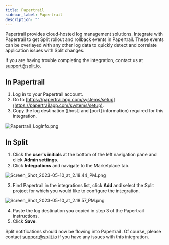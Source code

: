 ```yaml
---
title: Papertrail
sidebar_label: Papertrail
description: ""
---
```


<p>
  <button hidden style={{borderRadius:'8px', border:'1px', fontFamily:'Courier New', fontWeight:'800', textAlign:'left'}}> help.split.io link: https://help.split.io/hc/en-us/articles/360020700512-Papertrail <br /> ✘ images still hosted on help.split.io </button>
</p>

Papertrail provides cloud-hosted log management solutions. Integrate with Papertrail to get Split rollout and rollback events in Papertrail. These events can be overlayed with any other log data to quickly detect and correlate application issues with Split changes.

If you are having trouble completing the integration, contact us at [support@split.io](mailto:support@split.io).

## In Papertrail
 
1. Log in to your Papertrail account.
2. Go to [https://papertrailapp.com/systems/setup](https://papertrailapp.com/systems/setup).
3. Copy the log destination ([host] and [port] information) required for this integration.

<p>
	<img src="https://help.split.io/hc/article_attachments/360017382611/Papertrail_LogInfo.png" alt="Papertrail_LogInfo.png" />
</p>

## In Split

1. Click the **user's initials** at the bottom of the left navigation pane and click **Admin settings**.
2. Click **Integrations** and navigate to the Marketplace tab.

<p>
    <img src="https://help.split.io/hc/article_attachments/15666661728397" alt="Screen_Shot_2023-05-10_at_2.18.44_PM.png" />
</p>

3. Find Papertrail in the integrations list, click **Add** and select the Split project for which you would like to configure the integration.

<p>
  <img src="https://help.split.io/hc/article_attachments/15666662894733" alt="Screen_Shot_2023-05-10_at_2.18.57_PM.png" />
</p>

4. Paste the log destination you copied in step 3 of the Papertrail instructions.
5. Click **Save**.

Split notifications should now be flowing into Papertrail. Of course, please contact [support@split.io](mailto:support@split.io) if you have any issues with this integration.
